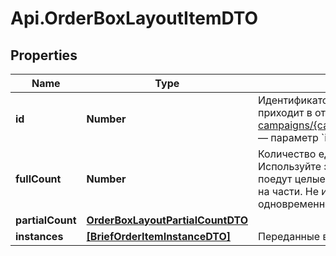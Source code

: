 # Api.OrderBoxLayoutItemDTO

## Properties

Name | Type | Description | Notes
------------ | ------------- | ------------- | -------------
**id** | **Number** | Идентификатор товара в заказе.  Он приходит в ответе на запрос [GET campaigns/{campaignId}/orders/{orderId}](../../reference/orders/getOrder.md) — параметр &#x60;id&#x60; в &#x60;items&#x60;.  | 
**fullCount** | **Number** | Количество единиц товара в коробке.  Используйте это поле, если в коробке поедут целые товары, не разделенные на части. Не используйте это поле одновременно с &#x60;partialCount&#x60;.  | [optional] 
**partialCount** | [**OrderBoxLayoutPartialCountDTO**](OrderBoxLayoutPartialCountDTO.md) |  | [optional] 
**instances** | [**[BriefOrderItemInstanceDTO]**](BriefOrderItemInstanceDTO.md) | Переданные вами коды маркировки. | [optional] 


